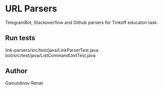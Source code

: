 # URL Parsers

TelegramBot, Stackoverflow and Github parsers for Tinkoff educaton task.



## Run tests

  link-parsers/src/test/java/LinkParserTest.java
  bot/src/test/java/ListCommandUnitTest.java

## Author

  Gainutdinov Renat